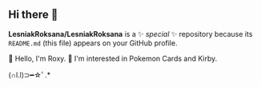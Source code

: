 ## Hi there 👋


**LesniakRoksana/LesniakRoksana** is a ✨ _special_ ✨ repository because its `README.md` (this file) appears on your GitHub profile.

👋 Hello, I'm Roxy.
💞️ I'm interested in Pokemon Cards and Kirby.

(∩l.l)⊃━☆ﾟ.*

